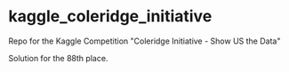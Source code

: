 # kaggle_coleridge_initiative
Repo for the Kaggle Competition "Coleridge Initiative - Show US the Data"

Solution for the 88th place.
